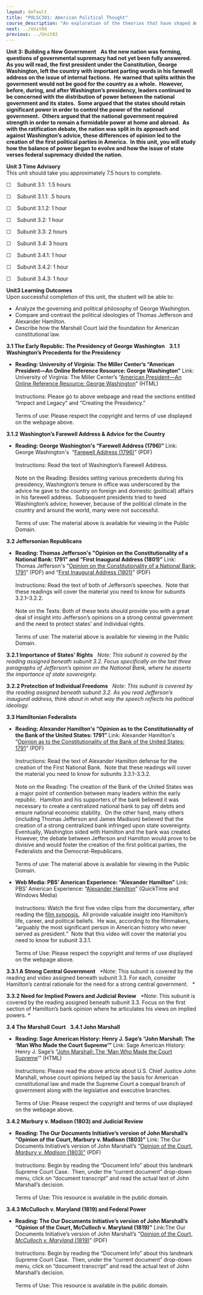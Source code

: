 ```yaml
---
layout: default
title: "POLSC301: American Political Thought"
course_description: "An exploration of the theories that have shaped American political thought from the colonial era to the 1960s. Topics include individualism, capitalism, industrialism, slavery, equality, social progressivism, and the civil rights movement."
next: ../Unit04
previous: ../Unit02
---
```

**Unit 3: Building a New Government** <span id="3"></span> 
**As the new nation was forming, questions of governmental supremacy had
not yet been fully answered.  As you will read, the first president
under the Constitution, George Washington, left the country with
important parting words in his farewell address on the issue of internal
factions.  He warned that splits within the government would not be good
for the country as a whole.  However, before, during, and after
Washington’s presidency, leaders continued to be concerned with the
distribution of power between the national government and its states. 
Some argued that the states should retain significant power in order to
control the power of the national government.  Others argued that the
national government required strength in order to remain a formidable
power at home and abroad.  As with the ratification debate, the nation
was split in its approach and against Washington’s advice, these
differences of opinion led to the creation of the first political
parties in America.  In this unit, you will study how the balance of
power began to evolve and how the issue of state verses federal
supremacy divided the nation.**

**Unit 3 Time Advisory**  
This unit should take you approximately 7.5 hours to complete.  
  
 <span dir="LTR">☐    Subunit 3.1:  1.5 hours</span>
  
 <span dir="LTR">☐    Subunit 3.1.1: .5 hours</span>  
  
 <span dir="LTR">☐    Subunit 3.1.2: 1 hour</span>

<span dir="LTR">☐    Subunit 3.2: 1 hour</span>  
  
 <span dir="LTR">☐    Subunit 3.3: 2 hours</span>  
  
 <span dir="LTR">☐    Subunit 3.4: 3 hours</span>
  
 <span dir="LTR">☐    Subunit 3.4.1: 1 hour</span>  
  
 <span dir="LTR">☐    Subunit 3.4.2: 1 hour</span>  
  
 <span dir="LTR">☐    Subunit 3.4.3: 1 hour</span>

**Unit3 Learning Outcomes**  
Upon successful completion of this unit, the student will be able to:  
  
-   <span dir="LTR">Analyze the governing and political philosophy of
    George Washington.</span>
-   <span dir="LTR">Compare and contrast the political ideologies of
    Thomas Jefferson and Alexander Hamilton.</span>
-   <span dir="LTR">Describe how the Marshall Court laid the foundation
    for American constitutional law. </span>

**3.1 The Early Republic: The Presidency of George Washington** <span
id="3.1"></span> 
**3.1.1 Washington’s Precedents for the Presidency** <span
id="3.1.1"></span> 
-   **Reading: University of Virginia: The Miller Center’s “American
    President—An Online Reference Resource: George Washington”**
    Link: University of Virginia: The Miller Center’s “[American
    President—An Online Reference Resource: George
    Washington](http://millercenter.org/academic/americanpresident/washington/essays/biography/9)”
    (HTML)  
        
     Instructions: Please go to above webpage and read the sections
    entitled “Impact and Legacy” and “Creating the Presidency.”  
        
     Terms of use: Please respect the copyright and terms of use
    displayed on the webpage above.

**3.1.2 Washington’s Farewell Address & Advice for the Country** <span
id="3.1.2"></span> 
-   **Reading: George Washington's “Farewell Address (1796)”**
    Link: George Washington's  “[Farewell Address
    (1796)](/site/wp-content/uploads/2010/11/Washington’s-Farewell-Address-1796.pdf)”
    (PDF)  
        
     Instructions: Read the text of Washington’s Farewell Address.  
        
     Note on the Reading: Besides setting various precedents during his
    presidency, Washington’s tenure in office was underscored by the
    advice he gave to the country on foreign and domestic (political)
    affairs in his farewell address.  Subsequent presidents tried to
    heed Washington’s advice; however, because of the political climate
    in the country and around the world, many were not successful.  
        
     Terms of use: The material above is available for viewing in the
    Public Domain.

**3.2 Jeffersonian Republicans** <span id="3.2"></span> 
-   **Reading: Thomas Jefferson's "Opinion on the Constitutionality of a
    National Bank: 1791” and “First Inaugural Address (1801)”**
    Link: Thomas Jefferson's “[Opinion on the Constitutionality of a
    National Bank:
    1791](/site/wp-content/uploads/2010/11/Jefferson’s-Opinion-on-the-Constitutionality-of-a-National-Bank.pdf)”
    (PDF) and “[First Inaugural Address
    (1801)](/site/wp-content/uploads/2010/11/Jefferson’s-First-Inaugural-Address-1801.pdf)”
    (PDF)  
        
     Instructions: Read the text of both of Jefferson’s speeches.  Note
    that these readings will cover the material you need to know for
    subunits 3.2.1–3.2.2.  
        
     Note on the Texts: Both of these texts should provide you with a
    great deal of insight into Jefferson’s opinions on a strong central
    government and the need to protect states’ and individual rights.   
        
     Terms of use: The material above is available for viewing in the
    Public Domain.

**3.2.1 Importance of States’ Rights** <span id="3.2.1"></span> 
*Note: This subunit is covered by the reading assigned beneath subunit
3.2. Focus specifically on the last three paragraphs of Jefferson’s
opinion on the National Bank, where he asserts the importance of state
sovereignty.*

**3.2.2 Protection of Individual Freedoms** <span id="3.2.2"></span> 
*Note: This subunit is covered by the reading assigned beneath subunit
3.2. As you read Jefferson’s inaugural address, think about in what way
the speech reflects his political ideology.*

**3.3 Hamiltonian Federalists** <span id="3.3"></span> 
-   **Reading: Alexander Hamilton's “Opinion as to the Constitutionality
    of the Bank of the United States: 1791”**
    Link: Alexander Hamilton's “[Opinion as to the Constitutionality of
    the Bank of the United States:
    1791](/site/wp-content/uploads/2010/11/Hamilton’s-Opinion-as-to-the-Constitutionality-of-the-Bank-of-the-United-States-1791.pdf)”
    (PDF)  
        
     Instructions: Read the text of Alexander Hamilton defense for the
    creation of the First National Bank.  Note that these readings will
    cover the material you need to know for subunits 3.3.1–3.3.2.  
        
     Note on the Reading: The creation of the Bank of the United States
    was a major point of contention between many leaders within the
    early republic.  Hamilton and his supporters of the bank believed it
    was necessary to create a centralized national bank to pay off debts
    and ensure national economic stability.  On the other hand, many
    others (including Thomas Jefferson and James Madison) believed that
    the creation of a strong centralized bank infringed upon state
    sovereignty.  Eventually, Washington sided with Hamilton and the
    bank was created.  However, the debate between Jefferson and
    Hamilton would prove to be divisive and would foster the creation of
    the first political parties, the Federalists and the
    Democrat-Republicans.  
        
     Terms of use: The material above is available for viewing in the
    Public Domain.

-   **Web Media: PBS’ American Experience: “Alexander Hamilton”**
    Link: PBS’ American Experience: “[Alexander
    Hamilton](http://www.pbs.org/wgbh/amex/hamilton/sfeature/scenes.html)”
    (QuickTime and Windows Media)  
        
     Instructions: Watch the first five video clips from the
    documentary, after reading the [film
    synopsis.](http://www.pbs.org/wgbh/amex/hamilton/filmmore/fd.html) 
    All provide valuable insight into Hamilton’s life, career, and
    political beliefs.  He was, according to the filmmakers, “arguably
    the most significant person in American history who never served as
    president.”  Note that this video will cover the material you need
    to know for subunit 3.3.1.  
        
     Terms of Use: Please respect the copyright and terms of use
    displayed on the webpage above.

**3.3.1 A Strong Central Government** <span id="3.3.1"></span> 
*Note: This subunit is covered by the reading and video assigned beneath
subunit 3.3. For each, consider Hamilton’s central rationale for the
need for a strong central government.   *

**3.3.2 Need for Implied Powers and Judicial Review** <span
id="3.3.2"></span> 
*Note: This subunit is covered by the reading assigned beneath subunit
3.3. Focus on the first section of Hamilton’s bank opinion where he
articulates his views on implied powers. *

**3.4 The Marshall Court** <span id="3.4"></span> 
**3.4.1 John Marshall** <span id="3.4.1"></span> 
-   **Reading: Sage American History: Henry J. Sage’s “John Marshall:
    The ‘Man Who Made the Court Supreme’”**
    Link: Sage American History: Henry J. Sage’s “[John Marshall: The
    ‘Man Who Made the Court
    Supreme](http://www.sageamericanhistory.net/jeffersonian/marshall/index.html)’”
    (HTML)  
        
     Instructions: Please read the above article about U.S. Chief
    Justice John Marshall, whose court opinions helped lay the basis for
    American constitutional law and made the Supreme Court a coequal
    branch of government along with the legislative and executive
    branches.  
        
     Terms of Use: Please respect the copyright and terms of use
    displayed on the webpage above.      

**3.4.2 Marbury v. Madison (1803) and Judicial Review** <span
id="3.4.2"></span> 
-   **Reading: The Our Documents Initiative’s version of John Marshall’s
    “Opinion of the Court, Marbury v. Madison (1803)”**
    Link: The Our Documents Initiative’s version of John Marshall’s
    “[Opinion of the Court, *Marbury v. Madison*
    (1803)”](http://www.saylor.org/site/wp-content/uploads/2011/01/Marbury-v-Madison.pdf)
    (PDF)  
        
     Instructions: Begin by reading the “Document Info” about this
    landmark Supreme Court Case.  Then, under the “current document”
    drop-down menu, click on “document transcript” and read the actual
    text of John Marshall’s decision.  
        
     Terms of Use: This resource is available in the public domain.

**3.4.3 McCulloch v. Maryland (1819) and Federal Power** <span
id="3.4.3"></span> 
-   **Reading: The Our Documents Initiative’s version of John Marshall’s
    “Opinion of the Court, McCulloch v. Maryland (1819)”**
    Link:The Our Documents Initiative’s version of John Marshall’s
    “[Opinion of the Court, *McCulloch v. Maryland*
    (1819)](http://www.saylor.org/site/wp-content/uploads/2011/01/McCulloch-Maryland.pdf)”
    (PDF)  
        
     Instructions: Begin by reading the “Document Info” about this
    landmark Supreme Court Case.  Then, under the “current document”
    drop-down menu, click on “document transcript” and read the actual
    text of John Marshall’s decision.  
        
     Terms of Use: This resource is available in the public domain.



